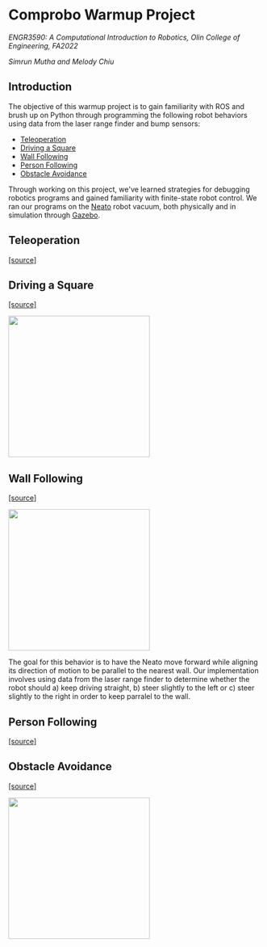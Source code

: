 # Comprobo Warmup Project

*ENGR3590: A Computational Introduction to Robotics, Olin College of Engineering, FA2022*

*Simrun Mutha and Melody Chiu*

## Introduction

The objective of this warmup project is to gain familiarity with ROS and brush up on Python through programming the following robot behaviors using data from the laser range finder and bump sensors:

* [Teleoperation](#teleoperation)
* [Driving a Square](#square-driver)
* [Wall Following](#wall-following)
* [Person Following](#person-following)
* [Obstacle Avoidance](#obstacle-avoidance)

Through working on this project, we've learned strategies for debugging robotics programs and gained familiarity with finite-state robot control. We ran our programs on the [Neato](https://neatorobotics.com/) robot vacuum, both physically and in simulation through [Gazebo](https://gazebosim.org/home).

## Teleoperation

[[source]](warmup/warmup/teleop.py)

## Driving a Square

[[source]](warmup/warmup/drive_square.py)

<img src="warmup/resource/drive_square.gif" width="280"/>


## Wall Following

[[source]](warmup/warmup/wall_follower.py)

<img src="warmup/resource/wall_follower.gif" width="280"/>

The goal for this behavior is to have the Neato move forward while aligning its direction of motion to be parallel to the nearest wall. Our implementation involves using data from the laser range finder to determine whether the robot should a) keep driving straight, b) steer slightly to the left or c) steer slightly to the right in order to keep parralel to the wall. 

## Person Following

[[source]](warmup/warmup/person_follower.py)

## Obstacle Avoidance

[[source]](warmup/warmup/obstacle_avoidance.py)

<img src="warmup/resource/obstacle_avoid.gif" width="280"/>